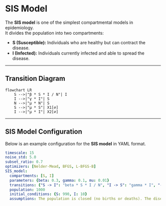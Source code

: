 # SIS Model

The **SIS model** is one of the simplest compartmental models in epidemiology.  
It divides the population into two compartments:  

- **S (Susceptible):** Individuals who are healthy but can contract the disease.  
- **I (Infected):** Individuals currently infected and able to spread the disease.  

---

## Transition Diagram

```mermaid
flowchart LR
    S -->|"β * S * I / N"| I
    I -->|"γ * I"| S
    N -->|"μ * N"| S
    S -->|"μ * S"| X1[∅]
    I -->|"μ * I"| X2[∅]
```

---

## SIS Model Configuration

Below is an example configuration for the **SIS model** in YAML format.

```yaml
timescale: 15
noise_std: 5.0
subset_ratio: 0.7
optimizers: [Nelder-Mead, BFGS, L-BFGS-B]
SIS_model:
  compartments: [S, I]
  parameters: {beta: 0.3, gamma: 0.1, mu: 0.01}
  transitions: {"S -> I": "beta * S * I / N", "I -> S": "gamma * I", "-> S": "mu * N", "S ->": "mu * S", "I ->": "mu * I"}
  population: 1000
  initial_conditions: {S: 990, I: 10}
  assumptions: The population is closed (no births or deaths). The disease does not confer permanent immunity. After recovery, individuals return to the susceptible class (no immunity).
```